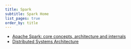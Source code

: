 ```yaml
---
title: Spark
subtitle: Spark Home
list_pages: true
order_by: title
---
```


* [Apache Spark: core concepts, architecture and internals](https://datastrophic.io/core-concepts-architecture-and-internals-of-apache-spark/)
* [Distributed Systems Architecture](https://0x0fff.com/category/spark/)